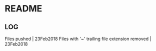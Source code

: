 # README

## LOG

Files pushed | 23Feb2018
Files with '~' trailing file extension removed | 23Feb2018
